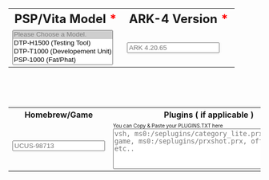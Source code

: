 <table>
    <th style="text-align: center; font-size: 24px;">PSP/Vita Model <span style="color: red;">*</span></th>
	<th style="text-align: center; font-size: 24px;">ARK-4 Version <span style="color: red;">*</span></th>
	<tr>
           <td> <select name="model" id="model" required multiple>
                <option value="" disabled selected>Please Choose a Model.</option>
                <option value="DTP-H1500 (Testing Tool)">DTP-H1500 (Testing Tool)</option>
                <option value="DTP-T1000 (Developement Unit)">DTP-T1000 (Developement Unit)</option>
                <option value="PSP-1000 (Fat/Phat)">PSP-1000 (Fat/Phat)</option>
                <option value="PSP-2000 (Slim)">PSP-2000 (Slim)</option>
                <option value="PSP-3000 (Slim & Bright)">PSP-3000 (Slim & Bright)</option>
                <option value="PSP-N1000 (PSP GO)">PSP-N1000 (PSP GO)</option>
                <option value="PSP-E1000 (Street)">PSP-E1000 (Street)</option>
                <option value="PCH-1000/1100 (Vita Fat)">PCH-1000/1100 (Vita Fat)</option>
                <option value="PCH-2000 (Vita Slim)">PCH-2000 (Vita Slim)</option>
                <option value="VTE-1000 (Vita TV)">VTE-1000 (Vita TV)</option>
            </select>
		   </td>
		<td>
			<input placeholder="ARK 4.20.65" required/>
		</td>
	</tr>
</table>
<table style="margin-top: 5em;">
	<tr>
		<th>Homebrew/Game</th>
		<th>Plugins ( if applicable )</th>
		<tr>
			<td>
				<input placeholder="UCUS-98713" />
			</td>
			<td>
				<label style="font-size: 10px;">You can Copy & Paste your PLUGINS.TXT here</label><br>
				<textarea placeholder="vsh, ms0:/seplugins/category_lite.prx, on  
game, ms0:/seplugins/prxshot.prx, off 
etc.." rows="5" cols="45"></textarea>
			</td>
		</tr>
	</tr>

